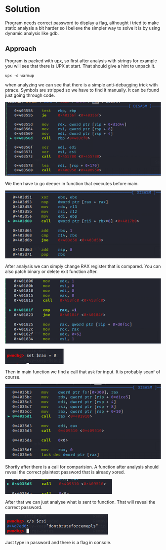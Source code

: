 # Solution

Program needs correct password to display a flag, althought i tried to make static analysis a bit harder so i believe the simpler way to solve it is by using dynamic analysis like gdb.


## Approach

Program is packed with upx, so first after analysis with strings for example you will see that there is UPX at start. That should give a hint to unpack it.
```
upx -d warmup
```
when analyzing we can see that there is a simple anti-debugging trick with ptrace. Symbols are stripped so we have to find it manually. It can be found just going through code.

![ptrace0](./image0.png)

We then have to go deeper in function that executes before main.

![ptrace1](./image1.png)

After analysis we can simply change RAX register that is compared. You can also patch binary or delete exit function after.

![ptrace2](./image2.png)

![ptrace3](./image3.png)

Then in main function we find a call that ask for input. It is probably scanf of course.

![main0](./image4.png)

Shortly after there is a call for comparision. A function after analysis should reveal the correct plaintext password that is already xored.

![main1](./image5.png)

After that we can just analyse what is sent to function. That will reveal the correct password.

![main2](./image6.png)

Just type in password and there is a flag in console.
